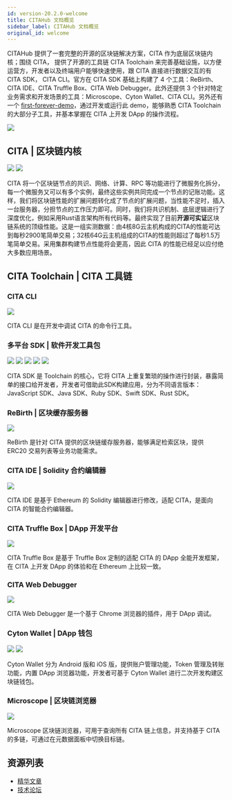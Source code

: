 ```yaml
---
id: version-20.2.0-welcome
title: CITAHub 文档概览
sidebar_label: CITAHub 文档概览
original_id: welcome
---
```


CITAHub 提供了一套完整的开源的区块链解决方案，CITA 作为底层区块链内核；围绕 CITA， 提供了开源的工具链 CITA Toolchain 来完善基础设施，以方便运营方，开发者以及终端用户能够快速使用，跟 CITA 直接进行数据交互的有 CITA SDK， CITA CLI。官方在 CITA SDK 基础上构建了 4 个工具：ReBirth、CITA IDE、CITA Truffle Box、CITA Web Debugger。此外还提供 3 个针对特定业务需求和开发场景的工具：Microscope、Cyton Wallet、CITA CLI。另外还有一个 [first-forever-demo](https://github.com/citahub/first-forever-demo)，通过开发或运行此 demo，能够熟悉 CITA Toolchain 的大部分子工具，并基本掌握在 CITA 上开发 DApp 的操作流程。

![](assets/first-page.jpg)

## CITA | 区块链内核

[![](https://img.shields.io/badge/CITA-Documents-green.svg)](https://docs.citahub.com/zh-CN/cita/cita-intro) [![](https://img.shields.io/badge/CITA-GitHub-lightgrey.svg)](https://github.com/citahub/cita/)

CITA 将一个区块链节点的共识、网络、计算、RPC 等功能进行了微服务化拆分，每一个微服务又可以有多个实例，最终这些实例共同完成一个节点的记账功能。这样，我们将区块链性能的扩展问题转化成了节点的扩展问题，当性能不足时，插入一台服务器，分担节点的工作压力即可。同时，我们将共识机制、底层逻辑进行了深度优化，例如采用Rust语言架构所有代码等。最终实现了目前**开源可实证**区块链系统的顶级性能。这是一组实测数据：由4核8G云主机构成的CITA的性能可达到每秒2900笔简单交易；32核64G云主机组成的CITA的性能则超过了每秒1.5万笔简单交易。采用集群构建节点性能将会更高，因此 CITA 的性能已经足以应付绝大多数应用场景。

## CITA Toolchain | CITA 工具链

### CITA CLI

[![](https://img.shields.io/badge/CITA_CLI-GitHub-lightgrey.svg)](https://github.com/citahub/cita-cli)

CITA CLI 是在开发中调试 CITA 的命令行工具。

### 多平台 SDK | 软件开发工具包

[![](https://img.shields.io/badge/CITA_SDK(JavaScript)-GitHub-lightgrey.svg)](https://github.com/citahub/cita-sdk-js) [![](https://img.shields.io/badge/CITA_SDK(Java)-GitHub-lightgrey.svg)](https://github.com/citahub/cita-sdk-java) [![](https://img.shields.io/badge/CITA_SDK(Swift)-GitHub-lightgrey.svg)](https://github.com/citahub/cita-sdk-swift) [![](https://img.shields.io/badge/CITA_SDK(Ruby)-GitHub-lightgrey.svg)](https://github.com/citahub/cita-sdk-ruby) [![](https://img.shields.io/badge/CITA_SDK(Rust)-GitHub-lightgrey.svg)](https://github.com/citahub/cita-common/tree/develop/cita-web3)

CITA SDK 是 Toolchain 的核心，它将 CITA 上重复繁琐的操作进行封装，暴露简单的接口给开发者，开发者可借助此SDK构建应用，分为不同语言版本：JavaScript SDK、Java SDK、Ruby SDK、Swift SDK、Rust SDK。

### ReBirth | 区块缓存服务器

[![](https://img.shields.io/badge/ReBirth-GitHub-lightgrey.svg)](https://github.com/citahub/re-birth/)

ReBirth 是针对 CITA 提供的区块链缓存服务器，能够满足检索区块，提供 ERC20 交易列表等业务功能需求。

### CITA IDE | Solidity 合约编辑器

[![](https://img.shields.io/badge/CITA_IDE-GitHub-lightgrey.svg)](https://github.com/citahub/cita-ide)

CITA IDE 是基于 Ethereum 的 Solidity 编辑器进行修改，适配 CITA，是面向 CITA 的智能合约编辑器。

### CITA Truffle Box | DApp 开发平台

[![](https://img.shields.io/badge/Truffle_Box-GitHub-lightgrey.svg)](https://github.com/citahub/cita-truffle-box)

CITA Truffle Box 是基于 Truffle Box 定制的适配 CITA 的 DApp 全能开发框架，在 CITA 上开发 DApp 的体验和在 Ethereum 上比较一致。

### CITA Web Debugger

[![](https://img.shields.io/badge/Web_Debugger-GitHub-lightgrey.svg)](https://github.com/citahub/cita-sdk-js/tree/develop/packages/cita-web-debugger)

CITA Web Debugger 是一个基于 Chrome 浏览器的插件，用于 DApp 调试。

### Cyton Wallet | DApp 钱包

[![](https://img.shields.io/badge/Cyton(Android)-GitHub-lightgrey.svg)](https://github.com/citahub/cyton-android) [![](https://img.shields.io/badge/Cyton(iOS)-GitHub-lightgrey.svg)](https://github.com/citahub/cyton-ios)

Cyton Wallet 分为 Android 版和 iOS 版，提供账户管理功能，Token 管理及转账功能，内置 DApp 浏览器功能，开发者可基于 Cyton Wallet 进行二次开发构建区块链钱包。

### Microscope | 区块链浏览器

[![](https://img.shields.io/badge/Microscope-GitHub-lightgrey.svg)](https://github.com/citahub/microscope/)

Microscope 区块链浏览器，可用于查询所有 CITA 链上信息，并支持基于 CITA 的多链，可通过在元数据面板中切换目标链。

## 资源列表

- [精华文章](https://mp.weixin.qq.com/mp/homepage?__biz=MzI4ODk4ODYxMg==&hid=7)
- [技术论坛](https://talk.citahub.com/)


